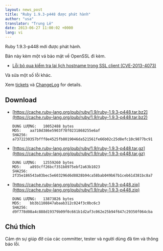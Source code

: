 ```yaml
---
layout: news_post
title: "Ruby 1.9.3-p448 được phát hành"
author: "usa"
translator: "Trung Lê"
date: 2013-06-27 11:00:02 +0000
lang: vi
---
```


Ruby 1.9.3-p448 mới được phát hành.

Bản này kèm một vá bảo mật về OpenSSL đi kèm.

 * [Lỗi bỏ qua kiểm tra lai lịch hostname trong SSL client
   (CVE-2013-4073)](/vi/news/2013/06/27/hostname-check-bypassing-vulnerability-in-openssl-client-cve-2013-4073/)

Và sửa một số lỗi khác.

Xem [tickets](https://bugs.ruby-lang.org/projects/ruby-193/issues?set_filter=1&amp;status_id=5)
và [ChangeLog](https://svn.ruby-lang.org/repos/ruby/tags/v1_9_3_448/ChangeLog) for details.

## Download

* [https://cache.ruby-lang.org/pub/ruby/1.9/ruby-1.9.3-p448.tar.bz2](https://cache.ruby-lang.org/pub/ruby/1.9/ruby-1.9.3-p448.tar.bz2)

      DUNG LƯỢNG:   10052488 bytes
      MD5:    aa710d386e5903f78f0231868255e6af
      SHA256: a7372230357bfff8e4525fb8019046da521561fe66b02c25d8efc10c9877bc91

* [https://cache.ruby-lang.org/pub/ruby/1.9/ruby-1.9.3-p448.tar.gz](https://cache.ruby-lang.org/pub/ruby/1.9/ruby-1.9.3-p448.tar.gz)

      DUNG LƯỢNG:   12559260 bytes
      MD5:    a893cff26bcf351b8975ebf2a63b1023
      SHA256: 2f35e186543a03bec5e603296d6d8828b94ca58bab049b67b1ceb61d381bc8a7

* [https://cache.ruby-lang.org/pub/ruby/1.9/ruby-1.9.3-p448.zip](https://cache.ruby-lang.org/pub/ruby/1.9/ruby-1.9.3-p448.zip)

      DUNG LƯỢNG:   13873826 bytes
      MD5:    bb3b1108847abaab312c024f3c0bc6c3
      SHA256: d9f778d08a4c888d19379b09f0c661b1d2af3c062e25b94f647c29350f064cba

## Chú thích

Cảm ơn sự giúp đỡ của các committer, tester và người dùng đã tìm và thông báo lỗi.

